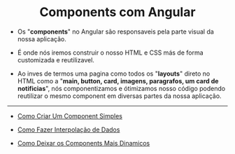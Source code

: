 <h1 align="center">Components com Angular</h1>

  - Os "**components**" no Angular são responsaveis pela parte visual da nossa aplicação.

  - É onde nós iremos construir o nosso HTML e CSS más de forma customizada e reutilizavel.
  
  - Ao inves de termos uma pagina como todos os "**layouts**" direto no HTML como a "**main, button, card, imagens, paragrafos, um card de notificias**", nós componentizamos e ótimizamos nosso código podendo reutilizar o mesmo component em diversas partes da nossa aplicação.

___
- [Como Criar Um Component Simples](https://github.com/henferreirapro/estudos-angular/blob/3-components-angular/1-criar-component.md)

- [Como Fazer Interpolação de Dados](https://github.com/henferreirapro/estudos-angular/blob/3-components-angular/2-interpolar-dados.md)

- [Como Deixar os Components Mais Dinamicos](https://github.com/henferreirapro/estudos-angular/blob/3-components-angular/3-components-dinamicos.md)